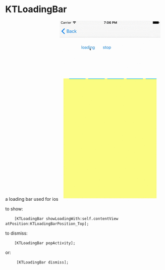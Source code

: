 # KTLoadingBar
a loading bar used for ios
![Demo Overview](https://github.com/MessageDream/KTLoadingBar/blob/master/screen.gif)

to show:
``` objc
    [KTLoadingBar showLoadingWith:self.contentView atPosition:KTLoadingBarPosition_Top];
```
to dismiss:
``` objc
    [KTLoadingBar popActivity];
```  
or:
``` objc
     [KTLoadingBar dismiss];
```
